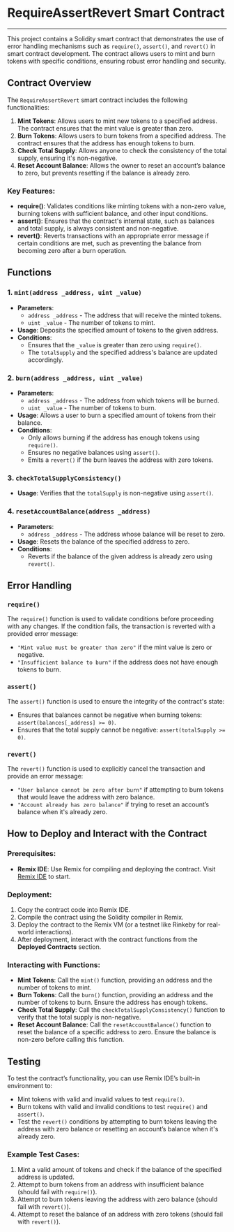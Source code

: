 # RequireAssertRevert Smart Contract
---
This project contains a Solidity smart contract that demonstrates the use of error handling mechanisms such as `require()`, `assert()`, and `revert()` in smart contract development. The contract allows users to mint and burn tokens with specific conditions, ensuring robust error handling and security.

## Contract Overview

The `RequireAssertRevert` smart contract includes the following functionalities:

1. **Mint Tokens**: Allows users to mint new tokens to a specified address. The contract ensures that the mint value is greater than zero.
2. **Burn Tokens**: Allows users to burn tokens from a specified address. The contract ensures that the address has enough tokens to burn.
3. **Check Total Supply**: Allows anyone to check the consistency of the total supply, ensuring it's non-negative.
4. **Reset Account Balance**: Allows the owner to reset an account’s balance to zero, but prevents resetting if the balance is already zero.

### Key Features:
- **require()**: Validates conditions like minting tokens with a non-zero value, burning tokens with sufficient balance, and other input conditions.
- **assert()**: Ensures that the contract's internal state, such as balances and total supply, is always consistent and non-negative.
- **revert()**: Reverts transactions with an appropriate error message if certain conditions are met, such as preventing the balance from becoming zero after a burn operation.

## Functions

### 1. `mint(address _address, uint _value)`
- **Parameters**: 
  - `address _address` - The address that will receive the minted tokens.
  - `uint _value` - The number of tokens to mint.
- **Usage**: Deposits the specified amount of tokens to the given address.
- **Conditions**:
  - Ensures that the `_value` is greater than zero using `require()`.
  - The `totalSupply` and the specified address's balance are updated accordingly.

### 2. `burn(address _address, uint _value)`
- **Parameters**: 
  - `address _address` - The address from which tokens will be burned.
  - `uint _value` - The number of tokens to burn.
- **Usage**: Allows a user to burn a specified amount of tokens from their balance.
- **Conditions**:
  - Only allows burning if the address has enough tokens using `require()`.
  - Ensures no negative balances using `assert()`.
  - Emits a `revert()` if the burn leaves the address with zero tokens.

### 3. `checkTotalSupplyConsistency()`
- **Usage**: Verifies that the `totalSupply` is non-negative using `assert()`.
  
### 4. `resetAccountBalance(address _address)`
- **Parameters**: 
  - `address _address` - The address whose balance will be reset to zero.
- **Usage**: Resets the balance of the specified address to zero.
- **Conditions**:
  - Reverts if the balance of the given address is already zero using `revert()`.

## Error Handling

### `require()`
The `require()` function is used to validate conditions before proceeding with any changes. If the condition fails, the transaction is reverted with a provided error message:
- `"Mint value must be greater than zero"` if the mint value is zero or negative.
- `"Insufficient balance to burn"` if the address does not have enough tokens to burn.

### `assert()`
The `assert()` function is used to ensure the integrity of the contract's state:
- Ensures that balances cannot be negative when burning tokens: `assert(balances[_address] >= 0)`.
- Ensures that the total supply cannot be negative: `assert(totalSupply >= 0)`.

### `revert()`
The `revert()` function is used to explicitly cancel the transaction and provide an error message:
- `"User balance cannot be zero after burn"` if attempting to burn tokens that would leave the address with zero balance.
- `"Account already has zero balance"` if trying to reset an account’s balance when it's already zero.

## How to Deploy and Interact with the Contract

### Prerequisites:
- **Remix IDE**: Use Remix for compiling and deploying the contract. Visit [Remix IDE](https://remix.ethereum.org/) to start.

### Deployment:
1. Copy the contract code into Remix IDE.
2. Compile the contract using the Solidity compiler in Remix.
3. Deploy the contract to the Remix VM (or a testnet like Rinkeby for real-world interactions).
4. After deployment, interact with the contract functions from the **Deployed Contracts** section.

### Interacting with Functions:
- **Mint Tokens**: Call the `mint()` function, providing an address and the number of tokens to mint.
- **Burn Tokens**: Call the `burn()` function, providing an address and the number of tokens to burn. Ensure the address has enough tokens.
- **Check Total Supply**: Call the `checkTotalSupplyConsistency()` function to verify that the total supply is non-negative.
- **Reset Account Balance**: Call the `resetAccountBalance()` function to reset the balance of a specific address to zero. Ensure the balance is non-zero before calling this function.

## Testing

To test the contract’s functionality, you can use Remix IDE’s built-in environment to:
- Mint tokens with valid and invalid values to test `require()`.
- Burn tokens with valid and invalid conditions to test `require()` and `assert()`.
- Test the `revert()` conditions by attempting to burn tokens leaving the address with zero balance or resetting an account’s balance when it's already zero.

### Example Test Cases:
1. Mint a valid amount of tokens and check if the balance of the specified address is updated.
2. Attempt to burn tokens from an address with insufficient balance (should fail with `require()`).
3. Attempt to burn tokens leaving the address with zero balance (should fail with `revert()`).
4. Attempt to reset the balance of an address with zero tokens (should fail with `revert()`).
